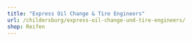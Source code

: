 ```yaml
---
title: "Express Oil Change & Tire Engineers"
url: /childersburg/express-oil-change-und-tire-engineers/
shop: Reifen
---
```

